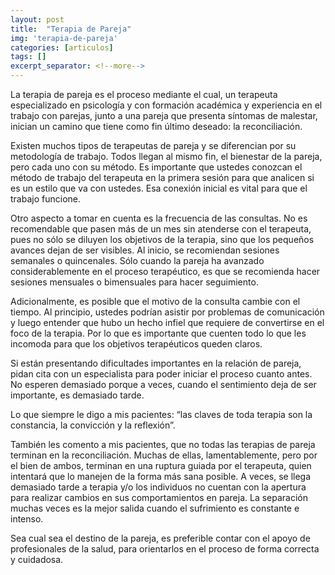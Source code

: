 ```yaml
---
layout: post
title:  "Terapia de Pareja"
img: 'terapia-de-pareja'
categories: [articulos]
tags: []
excerpt_separator: <!--more-->
---
```


La terapia de pareja es el proceso mediante el cual, un terapeuta especializado en psicología y con formación académica y experiencia en el trabajo con parejas, junto a una pareja que presenta síntomas de malestar, inician un camino que tiene como fin último deseado: la reconciliación.

Existen muchos tipos de terapeutas de pareja y se diferencian por su metodología de trabajo. Todos llegan al mismo fin, el bienestar de la pareja, pero cada uno con su método. Es importante que ustedes conozcan el método de trabajo del terapeuta en la primera sesión para que analicen si es un estilo que va con ustedes. Esa conexión inicial es vital para que el trabajo funcione.

Otro aspecto a tomar en cuenta es la frecuencia de las consultas. No es recomendable que pasen más de un mes sin atenderse con el terapeuta, pues no sólo se diluyen los objetivos de la terapia, sino que los pequeños avances dejan de ser visibles. Al inicio, se recomiendan sesiones semanales o quincenales. Sólo cuando la pareja ha avanzado considerablemente en el proceso terapéutico, es que se recomienda hacer sesiones mensuales o bimensuales para hacer seguimiento.

Adicionalmente, es posible que el motivo de la consulta cambie con el tiempo. Al principio, ustedes podrían asistir por problemas de comunicación y luego entender que hubo un hecho infiel que requiere de convertirse en el foco de la terapia. Por lo que es importante           que cuenten todo lo que les incomoda para que los objetivos terapéuticos queden claros.

Si están presentando dificultades importantes en la relación de pareja, pidan cita con un especialista para poder iniciar el proceso cuanto antes. No esperen demasiado porque a veces, cuando el sentimiento deja de ser importante, es demasiado tarde.

Lo que siempre le digo a mis pacientes: “las claves de toda terapia son la constancia, la convicción y la reflexión”.

También les comento a mis pacientes, que no todas las terapias de pareja terminan en la reconciliación. Muchas de ellas, lamentablemente, pero por el bien de ambos, terminan en una ruptura guiada por el terapeuta, quien intentará que lo manejen de la forma más sana posible. A veces, se llega demasiado tarde a terapia y/o los individuos no cuentan con la apertura para realizar cambios en sus comportamientos en pareja. La separación muchas veces es la mejor salida cuando el sufrimiento es constante e intenso.

Sea cual sea el destino de la pareja, es preferible contar con el apoyo de profesionales de la salud, para orientarlos en el proceso de forma correcta y cuidadosa.